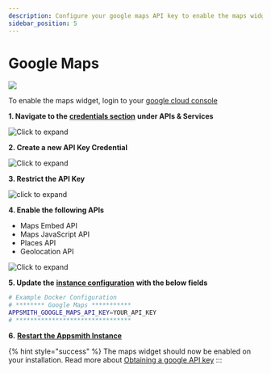 ```yaml
---
description: Configure your google maps API key to enable the maps widget on Appsmith
sidebar_position: 5
---
```


# Google Maps

![](</img/Screenshot_2020-07-17_at_5.02.29_PM.png>)

To enable the maps widget, login to your [google cloud console](https://console.cloud.google.com/)

**1. Navigate to the** [**credentials section**](https://console.cloud.google.com/apis/credentials) **under APIs & Services**

![Click to expand](</img/Maps_Credentials.png>)

**2. Create a new API Key Credential**

![Click to expand](</img/Maps_API_Key.png>)

**3. Restrict the API Key**

![click to expand](</img/Maps_API_Restrict_(1).png>)

**4. Enable the following APIs**

* Maps Embed API
* Maps JavaScript API
* Places API
* Geolocation API

![Click to expand](</img/Maps_APIs.png>)

**5. Update the** [**instance configuration**](./) **with the below fields**

```bash
# Example Docker Configuration
# ******** Google Maps ***********
APPSMITH_GOOGLE_MAPS_API_KEY=YOUR_API_KEY
# ********************************
```

**6.** [**Restart the Appsmith Instance**](./)

{% hint style="success" %}
The maps widget should now be enabled on your installation. Read more about [Obtaining a google API key](https://developers.google.com/maps/documentation/javascript/get-api-key)
:::
